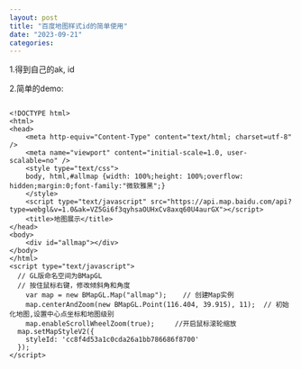 ```yaml
---
layout: post
title: "百度地图样式id的简单使用"
date: "2023-09-21"
categories: 
---
```

<p>1.得到自己的ak, id</p>

<p>2.简单的demo:</p>

<pre>
<code>
&lt;!DOCTYPE html&gt;
&lt;html&gt;
&lt;head&gt;
	&lt;meta http-equiv=&quot;Content-Type&quot; content=&quot;text/html; charset=utf-8&quot; /&gt;
	&lt;meta name=&quot;viewport&quot; content=&quot;initial-scale=1.0, user-scalable=no&quot; /&gt;
	&lt;style type=&quot;text/css&quot;&gt;
	body, html,#allmap {width: 100%;height: 100%;overflow: hidden;margin:0;font-family:&quot;微软雅黑&quot;;}
	&lt;/style&gt;
	&lt;script type=&quot;text/javascript&quot; src=&quot;https://api.map.baidu.com/api?type=webgl&amp;v=1.0&amp;ak=VZ5Gi6f3qyhsaOUHxCv8axq60U4aurGX&quot;&gt;&lt;/script&gt;
	&lt;title&gt;地图展示&lt;/title&gt;
&lt;/head&gt;
&lt;body&gt;
	&lt;div id=&quot;allmap&quot;&gt;&lt;/div&gt;
&lt;/body&gt;
&lt;/html&gt;
&lt;script type=&quot;text/javascript&quot;&gt;
  // GL版命名空间为BMapGL
  // 按住鼠标右键，修改倾斜角和角度
	var map = new BMapGL.Map(&quot;allmap&quot;);    // 创建Map实例
	map.centerAndZoom(new BMapGL.Point(116.404, 39.915), 11);  // 初始化地图,设置中心点坐标和地图级别
	map.enableScrollWheelZoom(true);     //开启鼠标滚轮缩放
  map.setMapStyleV2({
    styleId: &#39;cc8f4d53a1c0cda26a1bb786686f8700&#39;
  });
&lt;/script&gt;</code>
</pre>

<p>&nbsp;</p>

